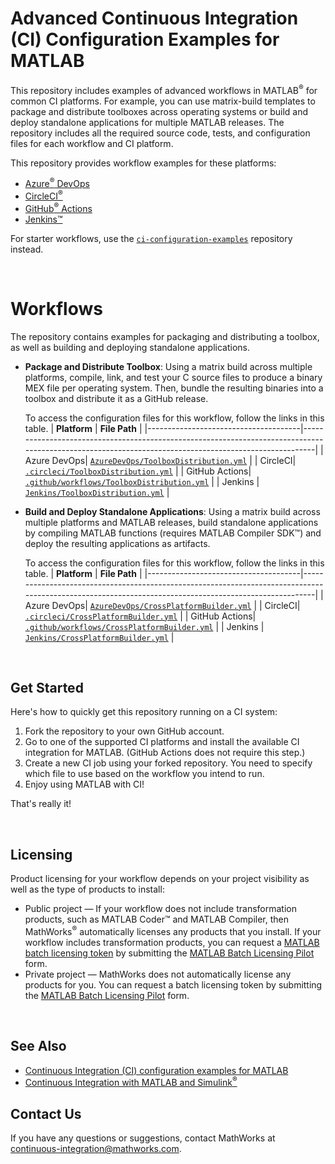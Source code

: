 # Advanced Continuous Integration (CI) Configuration Examples for MATLAB

This repository includes examples of advanced workflows in MATLAB<sup>&reg;</sup> for common CI platforms. For example, you can use matrix-build templates to package and distribute toolboxes across operating systems or build and deploy standalone applications for multiple MATLAB releases. The repository includes all the required source code, tests, and configuration files for each workflow and CI platform.

This repository provides workflow examples for these platforms:
* [Azure<sup>&reg;</sup> DevOps](https://marketplace.visualstudio.com/items?itemName=MathWorks.matlab-azure-devops-extension)
* [CircleCI<sup>&reg;</sup>](https://github.com/mathworks/matlab-circleci-orb/blob/master/README.md)
* [GitHub<sup>&reg;</sup> Actions](https://github.com/matlab-actions)
* [Jenkins&trade;](https://plugins.jenkins.io/matlab/)

For starter workflows, use the [`ci-configuration-examples`](https://github.com/mathworks/ci-configuration-examples) repository instead.

<br>

# Workflows

The repository contains examples for packaging and distributing a toolbox, as well as building and deploying standalone applications.

- **Package and Distribute Toolbox**: Using a matrix build across multiple platforms, compile, link, and test your C source files to produce a binary MEX file per operating system. Then, bundle the resulting binaries into a toolbox and distribute it as a GitHub release.

    To access the configuration files for this workflow, follow the links in this table.
    | **Platform**                        | **File Path**                                                                                                                                       |
    |--------------------------------------|-------------------------------------------------------------------------------------------------------------------------------------------------------|
    | Azure DevOps| [`AzureDevOps/ToolboxDistribution.yml`](https://github.com/mathworks/advanced-ci-configuration-examples/blob/main/AzureDevOps/ToolboxDistribution.yml) |
    | CircleCI| [`.circleci/ToolboxDistribution.yml`](https://github.com/mathworks/advanced-ci-configuration-examples/blob/main/.circleci/ToolboxDistribution.yml) |
    | GitHub Actions| [`.github/workflows/ToolboxDistribution.yml`](https://github.com/mathworks/advanced-ci-configuration-examples/blob/main/.github/workflows/ToolboxDistribution.yml) |
    | Jenkins | [`Jenkins/ToolboxDistribution.yml`](https://github.com/mathworks/advanced-ci-configuration-examples/blob/main/Jenkins/ToolboxDistribution.yml) |

- **Build and Deploy Standalone Applications**: Using a matrix build across multiple platforms and MATLAB releases, build standalone applications by compiling MATLAB functions (requires MATLAB Compiler SDK&trade;) and deploy the resulting applications as artifacts.

    To access the configuration files for this workflow, follow the links in this table.
    | **Platform**                        | **File Path**                                                                                                                                       |
    |--------------------------------------|-------------------------------------------------------------------------------------------------------------------------------------------------------|
    | Azure DevOps| [`AzureDevOps/CrossPlatformBuilder.yml`](https://github.com/mathworks/advanced-ci-configuration-examples/blob/main/AzureDevOps/CrossPlatformBuilder.yml) |
    | CircleCI| [`.circleci/CrossPlatformBuilder.yml`](https://github.com/mathworks/advanced-ci-configuration-examples/blob/main/.circleci/CrossPlatformBuilder.yml) |
    | GitHub Actions| [`.github/workflows/CrossPlatformBuilder.yml`](https://github.com/mathworks/advanced-ci-configuration-examples/blob/main/.github/workflows/CrossPlatformBuilder.yml) |
    | Jenkins | [`Jenkins/CrossPlatformBuilder.yml`](https://github.com/mathworks/advanced-ci-configuration-examples/blob/main/Jenkins/CrossPlatformBuilder.yml) |

<br>

## Get Started

Here's how to quickly get this repository running on a CI system:
1. Fork the repository to your own GitHub account.
2. Go to one of the supported CI platforms and install the available CI integration for MATLAB. (GitHub Actions does not require this step.)
3. Create a new CI job using your forked repository. You need to specify which file to use based on the workflow you intend to run.
4. Enjoy using MATLAB with CI!

That's really it!

<br>

## Licensing
Product licensing for your workflow depends on your project visibility as well as the type of products to install:

- Public project — If your workflow does not include transformation products, such as MATLAB Coder&trade; and MATLAB Compiler, then MathWorks<sup>&reg;</sup> automatically licenses any products that you install. If your workflow includes transformation products, you can request a [MATLAB batch licensing token](https://github.com/mathworks-ref-arch/matlab-dockerfile/blob/main/alternates/non-interactive/MATLAB-BATCH.md#matlab-batch-licensing-token) by submitting the [MATLAB Batch Licensing Pilot](https://www.mathworks.com/support/batch-tokens.html) form.
- Private project — MathWorks does not automatically license any products for you. You can request a batch licensing token by submitting the [MATLAB Batch Licensing Pilot](https://www.mathworks.com/support/batch-tokens.html) form.

<br>

## See Also
- [Continuous Integration (CI) configuration examples for MATLAB](https://github.com/mathworks/ci-configuration-examples)
- [Continuous Integration with MATLAB and Simulink<sup>&reg;</sup>](https://www.mathworks.com/solutions/continuous-integration.html)

## Contact Us
If you have any questions or suggestions, contact MathWorks at [continuous-integration@mathworks.com](mailto:continuous-integration@mathworks.com).